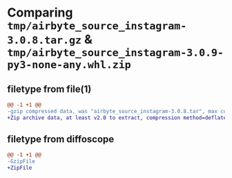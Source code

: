 # Comparing `tmp/airbyte_source_instagram-3.0.8.tar.gz` & `tmp/airbyte_source_instagram-3.0.9-py3-none-any.whl.zip`

## filetype from file(1)

```diff
@@ -1 +1 @@
-gzip compressed data, was "airbyte_source_instagram-3.0.8.tar", max compression
+Zip archive data, at least v2.0 to extract, compression method=deflate
```

## filetype from diffoscope

```diff
@@ -1 +1 @@
-GzipFile
+ZipFile
```


